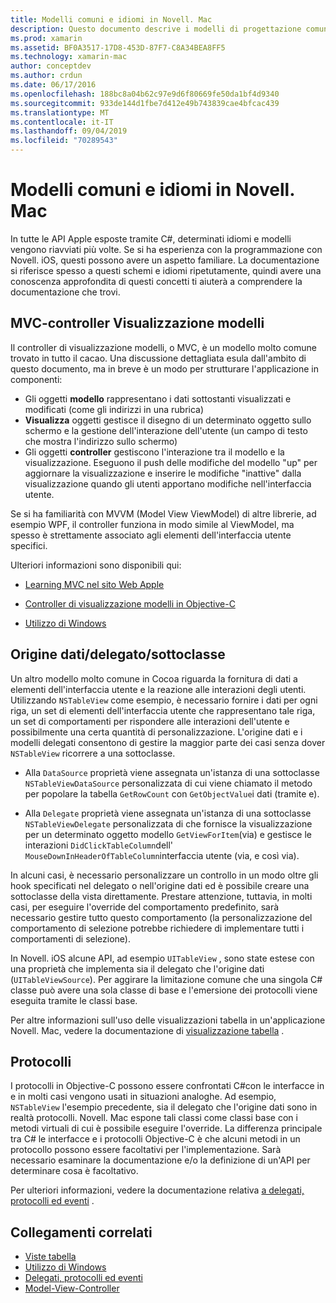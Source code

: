 ```yaml
---
title: Modelli comuni e idiomi in Novell. Mac
description: Questo documento descrive i modelli di progettazione comuni usati per la compilazione di app Novell. Mac. Vengono illustrati il modello MVC (Model-View-Controller), i modelli di origine dati e delegati e i protocolli.
ms.prod: xamarin
ms.assetid: BF0A3517-17D8-453D-87F7-C8A34BEA8FF5
ms.technology: xamarin-mac
author: conceptdev
ms.author: crdun
ms.date: 06/17/2016
ms.openlocfilehash: 188bc8a04b62c97e9d6f80669fe50da1bf4d9340
ms.sourcegitcommit: 933de144d1fbe7d412e49b743839cae4bfcac439
ms.translationtype: MT
ms.contentlocale: it-IT
ms.lasthandoff: 09/04/2019
ms.locfileid: "70289543"
---
```

# <a name="common-patterns-and-idioms-in-xamarinmac"></a>Modelli comuni e idiomi in Novell. Mac

In tutte le API Apple esposte tramite C#, determinati idiomi e modelli vengono riavviati più volte. Se si ha esperienza con la programmazione con Novell. iOS, questi possono avere un aspetto familiare. La documentazione si riferisce spesso a questi schemi e idiomi ripetutamente, quindi avere una conoscenza approfondita di questi concetti ti aiuterà a comprendere la documentazione che trovi.

## <a name="mvc---model-view-controller"></a>MVC-controller Visualizzazione modelli

Il controller di visualizzazione modelli, o MVC, è un modello molto comune trovato in tutto il cacao. Una discussione dettagliata esula dall'ambito di questo documento, ma in breve è un modo per strutturare l'applicazione in componenti:

- Gli oggetti **modello** rappresentano i dati sottostanti visualizzati e modificati (come gli indirizzi in una rubrica)
- **Visualizza** oggetti gestisce il disegno di un determinato oggetto sullo schermo e la gestione dell'interazione dell'utente (un campo di testo che mostra l'indirizzo sullo schermo)
- Gli oggetti **controller** gestiscono l'interazione tra il modello e la visualizzazione. Eseguono il push delle modifiche del modello "up" per aggiornare la visualizzazione e inserire le modifiche "inattive" dalla visualizzazione quando gli utenti apportano modifiche nell'interfaccia utente.

Se si ha familiarità con MVVM (Model View ViewModel) di altre librerie, ad esempio WPF, il controller funziona in modo simile al ViewModel, ma spesso è strettamente associato agli elementi dell'interfaccia utente specifici.

Ulteriori informazioni sono disponibili qui:

- [Learning MVC nel sito Web Apple](https://developer.apple.com/library/ios/documentation/general/conceptual/devpedia-cocoacore/MVC.html)

- [Controller di visualizzazione modelli in Objective-C](https://developer.apple.com/library/ios/documentation/general/conceptual/CocoaEncyclopedia/Model-View-Controller/Model-View-Controller.html)
- [Utilizzo di Windows](~/mac/user-interface/window.md)

## <a name="data-source--delegate--subclassing"></a>Origine dati/delegato/sottoclasse

Un altro modello molto comune in Cocoa riguarda la fornitura di dati a elementi dell'interfaccia utente e la reazione alle interazioni degli utenti. Utilizzando `NSTableView` come esempio, è necessario fornire i dati per ogni riga, un set di elementi dell'interfaccia utente che rappresentano tale riga, un set di comportamenti per rispondere alle interazioni dell'utente e possibilmente una certa quantità di personalizzazione. L'origine dati e i modelli delegati consentono di gestire la maggior parte dei casi senza dover `NSTableView` ricorrere a una sottoclasse.

- Alla `DataSource` proprietà viene assegnata un'istanza di una sottoclasse `NSTableViewDataSource` personalizzata di cui viene chiamato il metodo per popolare la tabella `GetRowCount` con `GetObjectValue`i dati (tramite e).

- Alla `Delegate` proprietà viene assegnata un'istanza di una sottoclasse `NSTableViewDelegate` personalizzata di che fornisce la visualizzazione per un determinato oggetto modello `GetViewForItem`(via) e gestisce le interazioni `DidClickTableColumn`dell' `MouseDownInHeaderOfTableColumn`interfaccia utente (via, e così via).

In alcuni casi, è necessario personalizzare un controllo in un modo oltre gli hook specificati nel delegato o nell'origine dati ed è possibile creare una sottoclasse della vista direttamente. Prestare attenzione, tuttavia, in molti casi, per eseguire l'override del comportamento predefinito, sarà necessario gestire tutto questo comportamento (la personalizzazione del comportamento di selezione potrebbe richiedere di implementare tutti i comportamenti di selezione).

In Novell. iOS alcune API, ad esempio `UITableView` , sono state estese con una proprietà che implementa sia il delegato che l'origine dati (`UITableViewSource`). Per aggirare la limitazione comune che una singola C# classe può avere una sola classe di base e l'emersione dei protocolli viene eseguita tramite le classi base.

Per altre informazioni sull'uso delle visualizzazioni tabella in un'applicazione Novell. Mac, vedere la documentazione di [visualizzazione tabella](~/mac/user-interface/table-view.md) .

## <a name="protocols"></a>Protocolli

I protocolli in Objective-C possono essere confrontati C#con le interfacce in e in molti casi vengono usati in situazioni analoghe. Ad esempio, `NSTableView` l'esempio precedente, sia il delegato che l'origine dati sono in realtà protocolli. Novell. Mac espone tali classi come classi base con i metodi virtuali di cui è possibile eseguire l'override. La differenza principale tra C# le interfacce e i protocolli Objective-C è che alcuni metodi in un protocollo possono essere facoltativi per l'implementazione. Sarà necessario esaminare la documentazione e/o la definizione di un'API per determinare cosa è facoltativo.

Per ulteriori informazioni, vedere la documentazione relativa [a delegati, protocolli ed eventi](~/ios/app-fundamentals/delegates-protocols-and-events.md) .



## <a name="related-links"></a>Collegamenti correlati

- [Viste tabella](~/mac/user-interface/table-view.md)
- [Utilizzo di Windows](~/mac/user-interface/window.md)
- [Delegati, protocolli ed eventi](~/ios/app-fundamentals/delegates-protocols-and-events.md)
- [Model-View-Controller](https://developer.apple.com/library/ios/documentation/general/conceptual/CocoaEncyclopedia/Model-View-Controller/Model-View-Controller.html)

